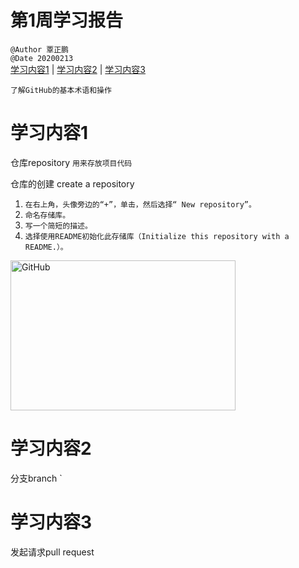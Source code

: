 # 第1周学习报告  
`@Author 覃正鹏`         
`@Date 20200213`    
[学习内容1](#1) | [学习内容2](#2) | [学习内容3](#3) 

`了解GitHub的基本术语和操作`


# <a id='1'>学习内容1</a>
仓库repository  `用来存放项目代码` 

仓库的创建 create a repository  
1. `在右上角，头像旁边的“+”，单击，然后选择“ New repository”。`
2. `命名存储库。`
3. `写一个简短的描述。`
4. `选择使用README初始化此存储库（Initialize this repository with a README.）。`
<img src="https://guides.github.com/activities/hello-world/create-new-repo.png" alt="GitHub"  width="360" height="240" />

# <a id='2'>学习内容2</a>
分支branch  `




# <a id='3'>学习内容3</a>
发起请求pull request
